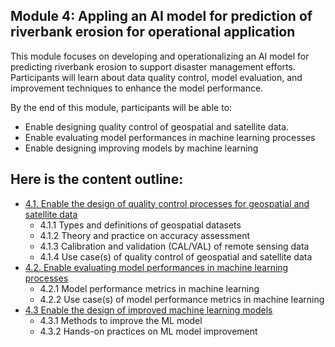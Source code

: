 ## Module 4: Appling an AI model for prediction of riverbank erosion for operational application
This module focuses on developing and operationalizing an AI model for predicting riverbank erosion to support disaster management efforts. Participants will learn about data quality control, model evaluation, and improvement techniques to enhance the model performance.

By the end of this module, participants will be able to:
- Enable designing quality control of geospatial and satellite data.
- Enable evaluating model performances in machine learning processes
- Enable designing improving models by machine learning

## Here is the content outline:
* [4.1. Enable the design of quality control processes for geospatial and satellite data](subsections/00004/4.1.md)
    * 4.1.1 Types and definitions of geospatial datasets
    * 4.1.2 Theory and practice on accuracy assessment
    * 4.1.3 Calibration and validation (CAL/VAL) of remote sensing data
    * 4.1.4 Use case(s) of quality control of geospatial and satellite data
* [4.2. Enable evaluating model performances in machine learning processes](subsections/00004/4.2.md)
    * 4.2.1 Model performance metrics in machine learning
    * 4.2.2 Use case(s) of model performance metrics in machine learning
* [4.3 Enable the design of improved machine learning models](subsections/00004/4.3.md)
    * 4.3.1 Methods to improve the ML model
    * 4.3.2 Hands-on practices on ML model improvement

```python

```
